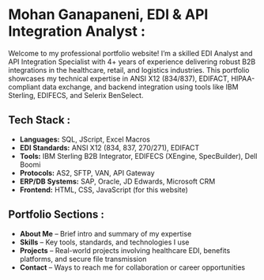 # Mohan Ganapaneni, EDI & API Integration Analyst :
Welcome to my professional portfolio website! I’m a skilled EDI Analyst and API Integration Specialist with 4+ years of experience delivering robust B2B integrations in the healthcare, retail, and logistics industries.
This portfolio showcases my technical expertise in ANSI X12 (834/837), EDIFACT, HIPAA-compliant data exchange, and backend integration using tools like IBM Sterling, EDIFECS, and Selerix BenSelect.
## Tech Stack :
- **Languages:** SQL, JScript, Excel Macros
- **EDI Standards:** ANSI X12 (834, 837, 270/271), EDIFACT
- **Tools:** IBM Sterling B2B Integrator, EDIFECS (XEngine, SpecBuilder), Dell Boomi
- **Protocols:** AS2, SFTP, VAN, API Gateway
- **ERP/DB Systems:** SAP, Oracle, JD Edwards, Microsoft CRM
- **Frontend:** HTML, CSS, JavaScript (for this website)
## Portfolio Sections : 
- **About Me** – Brief intro and summary of my expertise
- **Skills** – Key tools, standards, and technologies I use
- **Projects** – Real-world projects involving healthcare EDI, benefits platforms, and secure file transmission
- **Contact** – Ways to reach me for collaboration or career opportunities
